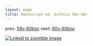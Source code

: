 ```yaml
---
layout: page
title: Manuscript e3, bifolio 59v-60r
---
```


prev: [59v-60bisr](../59v-60bisr/) next: [60v-60bisr](../60v-60bisr/)



[![Linked to zoomble image](http://www.homermultitext.org/iipsrv?IIIF=/project/homer/pyramidal/deepzoom/hmt/e3bifolio/v1/E3_59v_60r.tif/full/2000,/0/default.jpg)](http://www.homermultitext.org/ict2/?urn=urn:cite2:hmt:e3bifolio.v1:E3_59v_60r)

